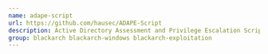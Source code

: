 ```yaml
---
name: adape-script
url: https://github.com/hausec/ADAPE-Script
description: Active Directory Assessment and Privilege Escalation Script.
group: blackarch blackarch-windows blackarch-exploitation
---
```

